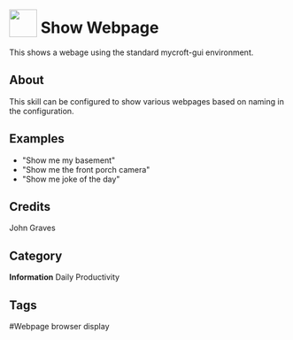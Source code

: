# <img src="https://raw.githack.com/FortAwesome/Font-Awesome/master/svgs/solid/laptop-code.svg" card_color="#FD9E66" width="50" height="50" style="vertical-align:bottom"/> Show Webpage
This shows a webage using the standard mycroft-gui environment.

## About
This skill can be configured to show various webpages based on naming in the configuration.

## Examples
* "Show me my basement"
* "Show me the front porch camera"
* "Show me joke of the day"

## Credits
John Graves

## Category
**Information**
Daily
Productivity

## Tags
#Webpage browser display

